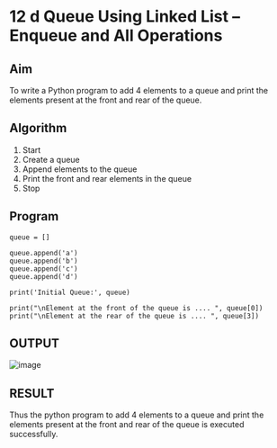 # 12 d Queue Using Linked List – Enqueue and All Operations

## Aim
 
To write a Python program to add 4 elements to a queue and print the elements present at the front and rear of the queue. 

## Algorithm
 
1. Start  
2. Create a queue  
3. Append elements to the queue  
4. Print the front and rear elements in the queue  
5. Stop

## Program

```
queue = []

queue.append('a')
queue.append('b')
queue.append('c')
queue.append('d') 

print('Initial Queue:', queue)

print("\nElement at the front of the queue is .... ", queue[0])
print("\nElement at the rear of the queue is .... ", queue[3])

```


## OUTPUT
![image](https://github.com/user-attachments/assets/0becd7ef-cde7-43e2-be5f-d017d714d5e0)


## RESULT
Thus the python program to add 4 elements to a queue and print the elements present at the 
front and rear of the queue is executed successfully.

